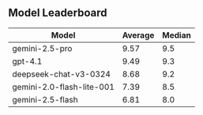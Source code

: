 ## Model Leaderboard

| Model                     | Average | Median |
| ------------------------- | ------- | ------ |
| gemini-2.5-pro            | 9.57    | 9.5    |
| gpt-4.1                   | 9.49    | 9.3    |
| deepseek-chat-v3-0324     | 8.68    | 9.2    |
| gemini-2.0-flash-lite-001 | 7.39    | 8.5    |
| gemini-2.5-flash          | 6.81    | 8.0    |
